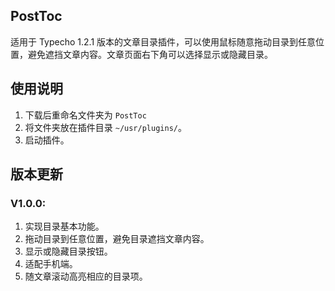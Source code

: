 ## PostToc

适用于 Typecho 1.2.1 版本的文章目录插件，可以使用鼠标随意拖动目录到任意位置，避免遮挡文章内容。文章页面右下角可以选择显示或隐藏目录。

## 使用说明

1. 下载后重命名文件夹为 `PostToc`
2. 将文件夹放在插件目录 `~/usr/plugins/`。
3. 启动插件。

## 版本更新

### V1.0.0: 
1. 实现目录基本功能。
2. 拖动目录到任意位置，避免目录遮挡文章内容。
3. 显示或隐藏目录按钮。
4. 适配手机端。
5. 随文章滚动高亮相应的目录项。
